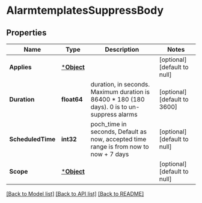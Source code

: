 # AlarmtemplatesSuppressBody

## Properties
Name | Type | Description | Notes
------------ | ------------- | ------------- | -------------
**Applies** | [***Object**](.md) |  | [optional] [default to null]
**Duration** | **float64** | duration, in seconds. Maximum duration is 86400 * 180 (180 days). 0 is to un-suppress alarms | [optional] [default to 3600]
**ScheduledTime** | **int32** | poch_time in seconds, Default as now, accepted time range is from now to now + 7 days | [optional] [default to null]
**Scope** | [***Object**](.md) |  | [optional] [default to null]

[[Back to Model list]](../README.md#documentation-for-models) [[Back to API list]](../README.md#documentation-for-api-endpoints) [[Back to README]](../README.md)


